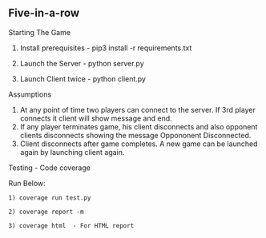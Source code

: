 Five-in-a-row
------------------------------

Starting The Game

1) Install prerequisites - pip3 install -r requirements.txt

2) Launch the Server -  python server.py

3) Launch Client twice - python client.py


Assumptions

1) At any point of time two players can connect to the server. If 3rd player connects it client will show message and end.
2) If any player terminates game, his client disconnects and also opponent clients disconnects showing the message Oppononent Disconnected.
3) Client disconnects after game completes. A new game can be launched again by launching client again.

Testing - Code coverage

Run Below: 

    1) coverage run test.py
    
    2) coverage report -m 
    
    3) coverage html  - For HTML report
